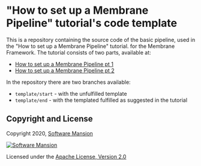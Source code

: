 # "How to set up a Membrane Pipeline" tutorial's code template
This is a repository containing the source code of the basic pipeline, used in the "How to set up a Membrane Pipeline" tutorial.
for the Membrane Framework.
The tutorial consists of two parts, available at:
* [How to set up a Membrane Pipeline pt 1](https://membrane.stream/learn/basic_pipeline)
* [How to set up a Membrane Pipeline pt 2](https://membrane.stream/learn/basic_pipeline_extension)
  
In the repository there are two branches available:
* `template/start` - with the unfulfilled template
* `template/end` - with the templated fulfilled as suggested in the tutorial


## Copyright and License

Copyright 2020, [Software Mansion](https://swmansion.com/?utm_source=git&utm_medium=readme&utm_campaign=membrane)

[![Software Mansion](https://logo.swmansion.com/logo?color=white&variant=desktop&width=200&tag=membrane-github)](https://swmansion.com/?utm_source=git&utm_medium=readme&utm_campaign=membrane)

Licensed under the [Apache License, Version 2.0](LICENSE)